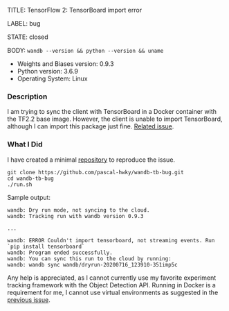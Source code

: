 TITLE:
TensorFlow 2: TensorBoard import error

LABEL:
bug

STATE:
closed

BODY:
`wandb --version && python --version && uname`

* Weights and Biases version: 0.9.3
* Python version: 3.6.9
* Operating System: Linux

### Description

I am trying to sync the client with TensorBoard in a Docker container with the TF2.2 base image. However, the client is unable to import TensorBoard, although I can import this package just fine. [Related issue](https://github.com/wandb/client/issues/691).

### What I Did

I have created a minimal [repository](https://github.com/pascal-hwky/wandb-tb-bug) to reproduce the issue.

```
git clone https://github.com/pascal-hwky/wandb-tb-bug.git
cd wandb-tb-bug
./run.sh
```
Sample output:

```
wandb: Dry run mode, not syncing to the cloud.
wandb: Tracking run with wandb version 0.9.3

...

wandb: ERROR Couldn't import tensorboard, not streaming events. Run `pip install tensorboard`
wandb: Program ended successfully.
wandb: You can sync this run to the cloud by running: 
wandb: wandb sync wandb/dryrun-20200716_123910-351imp5c
```

Any help is appreciated, as I cannot currently use my favorite experiment tracking framework with the Object Detection API. Running in Docker is a requirement for me, I cannot use virtual environments as suggested in the [previous issue](https://github.com/wandb/client/issues/691#issuecomment-648478967).


